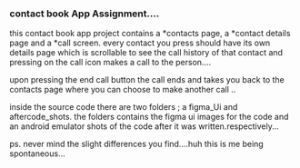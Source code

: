 

###  contact book App Assignment....
this contact book app project contains a *contacts page, a *contact details page and a *call screen.
every contact you press should have its own details page which is scrollable to see the call history
of that contact and pressing on the call icon makes a call to the person....

upon pressing the end call button the call ends and takes you back to the contacts page where you can 
choose to make another call ..

inside the source code there are two folders ; a figma_Ui and aftercode_shots.
the folders contains the figma ui images for the code and an android emulator shots of the code 
after it was written.respectively...

ps.
never mind the slight differences you find....huh this is me being spontaneous...